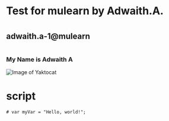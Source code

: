 # <h1> Test for mulearn by Adwaith.A.
<!--
  <<< Author notes: Course header >>>
  Include a 1280×640 image, course title in sentence case, and a concise description in emphasis.
  In your repository settings: enable template repository, add your 1280×640 social image, auto delete head branches.
  Add your open source license, GitHub uses MIT license.
-->





# <h2> adwaith.a-1@mulearn
# <h3> My Name is Adwaith A
![Image of Yaktocat](https://octodex.github.com/images/yaktocat.png)

# script

```
# var myVar = "Hello, world!";

